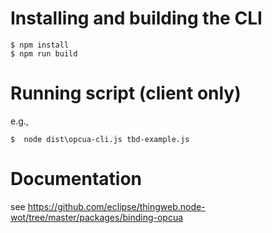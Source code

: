 # Installing and building the CLI 
```
$ npm install
$ npm run build
```

# Running script (client only)
e.g.,
```
$  node dist\opcua-cli.js tbd-example.js
```

# Documentation

see https://github.com/eclipse/thingweb.node-wot/tree/master/packages/binding-opcua